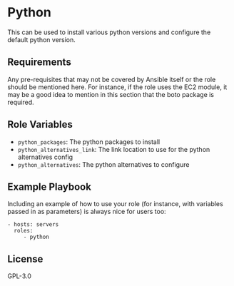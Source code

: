 Python
======

This can be used to install various python versions and configure the default python version.

Requirements
------------

Any pre-requisites that may not be covered by Ansible itself or the role should be mentioned here. For instance, if the role uses the EC2 module, it may be a good idea to mention in this section that the boto package is required.

Role Variables
--------------

- `python_packages`: The python packages to install
- `python_alternatives_link`: The link location to use for the python alternatives config
- `python_alternatives`: The python alternatives to configure

Example Playbook
----------------

Including an example of how to use your role (for instance, with variables passed in as parameters) is always nice for users too:

    - hosts: servers
      roles:
         - python

License
-------

GPL-3.0

